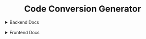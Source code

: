 <h1 align="center">Code Conversion Generator</h1>

<details>

<summary>Backend Docs</summary>

<br>

<h1 align="center">Code Conversion Generator Backend</h1>

<br>

## About

<br>

This is Code conversion generator so developers or user they can convert their code in any languages.


<br>

## Clone Repository

<br>

```
git clone https://github.com/Amanmandal-M/Code_Conversion_Generator.git
```

<br>

## Installation

<br>

```
cd Backend

npm i / npm install
```

<br>

## Start the Backend server

<br>

```
npm run start

node server.js
```

<br>

##  MVC Structure

```
├── index.js
├── configs
|    └── db.js
├── models
|    └── codeConversionModels.js
├── routes
|    └── codeConversionRoutes.js
├──controllers
|    └── codeConversionController.js
```

Note : 

- You can use any of them .

- Before doing anything first create .env file and put your `OPENAI_API_KEY = <Your OpenAI Key>`

<br>

## Backend Deployment URL

<h2>
    <strong>
        <a href="https://code-converter-backend.onrender.com">Render</a>
    </strong>
</h2>

<br>

</details>

<br>

<details>

<summary>Frontend Docs</summary>

<br>

<h1 align="center">Code Conversion Generator Frontend</h1>

<br>

## About

<br>

This is Code conversion generator so developers or user they can convert their code in any languages.

<br>

## Frontend Deployment URL

<h2>
    <strong>
        <a href="https://code-converter-genai.netlify.app/">Netlify</a>
    </strong>
</h2>

</details>